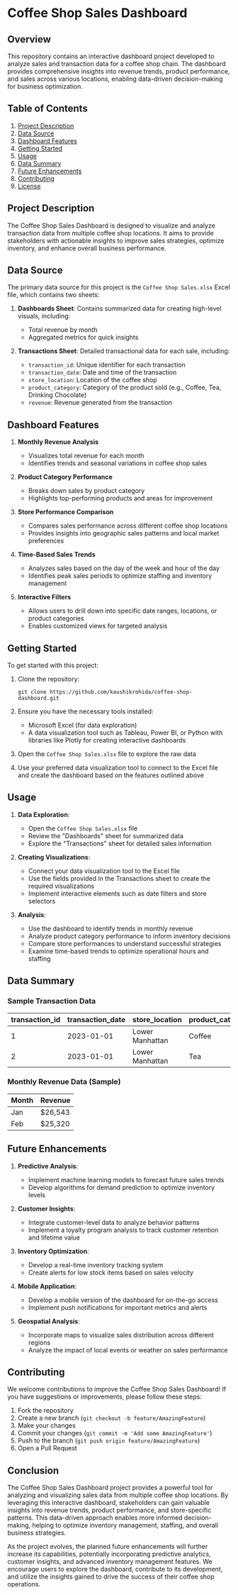 # Coffee Shop Sales Dashboard

## Overview

This repository contains an interactive dashboard project developed to analyze sales and transaction data for a coffee shop chain. The dashboard provides comprehensive insights into revenue trends, product performance, and sales across various locations, enabling data-driven decision-making for business optimization.

## Table of Contents

1. [Project Description](#project-description)
2. [Data Source](#data-source)
3. [Dashboard Features](#dashboard-features)
4. [Getting Started](#getting-started)
5. [Usage](#usage)
6. [Data Summary](#data-summary)
7. [Future Enhancements](#future-enhancements)
8. [Contributing](#contributing)
9. [License](#license)

## Project Description

The Coffee Shop Sales Dashboard is designed to visualize and analyze transaction data from multiple coffee shop locations. It aims to provide stakeholders with actionable insights to improve sales strategies, optimize inventory, and enhance overall business performance.

## Data Source

The primary data source for this project is the `Coffee Shop Sales.xlsx` Excel file, which contains two sheets:

1. **Dashboards Sheet**: Contains summarized data for creating high-level visuals, including:
   - Total revenue by month
   - Aggregated metrics for quick insights

2. **Transactions Sheet**: Detailed transactional data for each sale, including:
   - `transaction_id`: Unique identifier for each transaction
   - `transaction_date`: Date and time of the transaction
   - `store_location`: Location of the coffee shop
   - `product_category`: Category of the product sold (e.g., Coffee, Tea, Drinking Chocolate)
   - `revenue`: Revenue generated from the transaction

## Dashboard Features

1. **Monthly Revenue Analysis**
   - Visualizes total revenue for each month
   - Identifies trends and seasonal variations in coffee shop sales

2. **Product Category Performance**
   - Breaks down sales by product category
   - Highlights top-performing products and areas for improvement

3. **Store Performance Comparison**
   - Compares sales performance across different coffee shop locations
   - Provides insights into geographic sales patterns and local market preferences

4. **Time-Based Sales Trends**
   - Analyzes sales based on the day of the week and hour of the day
   - Identifies peak sales periods to optimize staffing and inventory management

5. **Interactive Filters**
   - Allows users to drill down into specific date ranges, locations, or product categories
   - Enables customized views for targeted analysis

## Getting Started

To get started with this project:

1. Clone the repository:
   ```
   git clone https://github.com/kaushikrohida/coffee-shop-dashboard.git
   ```

2. Ensure you have the necessary tools installed:
   - Microsoft Excel (for data exploration)
   - A data visualization tool such as Tableau, Power BI, or Python with libraries like Plotly for creating interactive dashboards

3. Open the `Coffee Shop Sales.xlsx` file to explore the raw data

4. Use your preferred data visualization tool to connect to the Excel file and create the dashboard based on the features outlined above

## Usage

1. **Data Exploration**:
   - Open the `Coffee Shop Sales.xlsx` file
   - Review the "Dashboards" sheet for summarized data
   - Explore the "Transactions" sheet for detailed sales information

2. **Creating Visualizations**:
   - Connect your data visualization tool to the Excel file
   - Use the fields provided in the Transactions sheet to create the required visualizations
   - Implement interactive elements such as date filters and store selectors

3. **Analysis**:
   - Use the dashboard to identify trends in monthly revenue
   - Analyze product category performance to inform inventory decisions
   - Compare store performances to understand successful strategies
   - Examine time-based trends to optimize operational hours and staffing

## Data Summary

### Sample Transaction Data

| transaction_id | transaction_date | store_location  | product_category | revenue |
|----------------|------------------|-----------------|------------------|---------|
| 1              | 2023-01-01       | Lower Manhattan | Coffee           | $6.00   |
| 2              | 2023-01-01       | Lower Manhattan | Tea              | $6.20   |

### Monthly Revenue Data (Sample)

| Month | Revenue |
|-------|---------|
| Jan   | $26,543 |
| Feb   | $25,320 |

## Future Enhancements

1. **Predictive Analysis**: 
   - Implement machine learning models to forecast future sales trends
   - Develop algorithms for demand prediction to optimize inventory levels

2. **Customer Insights**: 
   - Integrate customer-level data to analyze behavior patterns
   - Implement a loyalty program analysis to track customer retention and lifetime value

3. **Inventory Optimization**: 
   - Develop a real-time inventory tracking system
   - Create alerts for low stock items based on sales velocity

4. **Mobile Application**: 
   - Develop a mobile version of the dashboard for on-the-go access
   - Implement push notifications for important metrics and alerts

5. **Geospatial Analysis**: 
   - Incorporate maps to visualize sales distribution across different regions
   - Analyze the impact of local events or weather on sales performance

## Contributing

We welcome contributions to improve the Coffee Shop Sales Dashboard! If you have suggestions or improvements, please follow these steps:

1. Fork the repository
2. Create a new branch (`git checkout -b feature/AmazingFeature`)
3. Make your changes
4. Commit your changes (`git commit -m 'Add some AmazingFeature'`)
5. Push to the branch (`git push origin feature/AmazingFeature`)
6. Open a Pull Request

## Conclusion

The Coffee Shop Sales Dashboard project provides a powerful tool for analyzing and visualizing sales data from multiple coffee shop locations. By leveraging this interactive dashboard, stakeholders can gain valuable insights into revenue trends, product performance, and store-specific patterns. This data-driven approach enables more informed decision-making, helping to optimize inventory management, staffing, and overall business strategies.

As the project evolves, the planned future enhancements will further increase its capabilities, potentially incorporating predictive analytics, customer insights, and advanced inventory management features. We encourage users to explore the dashboard, contribute to its development, and utilize the insights gained to drive the success of their coffee shop operations.
